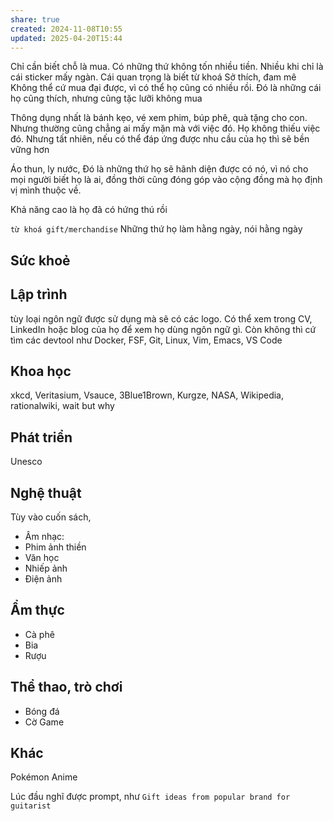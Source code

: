```yaml
---
share: true
created: 2024-11-08T10:55
updated: 2025-04-20T15:44
---
```

Chỉ cần biết chỗ là mua. Có những thứ không tốn nhiều tiền. Nhiều khi chỉ là cái sticker mấy ngàn. Cái quan trọng là biết từ khoá
Sở thích, đam mê
Không thể cứ mua đại được, vì có thể họ cũng có nhiều rồi. Đó là những cái họ cũng thích, nhưng cũng tặc lưỡi không mua

Thông dụng nhất là bánh kẹo, vé xem phim, búp phê, quà tặng cho con. Nhưng thường cũng chẳng ai mấy mặn mà với việc đó. Họ không thiếu việc đó.
Nhưng tất nhiên, nếu có thể đáp ứng được nhu cầu của họ thì sẽ bền vững hơn

Áo thun, ly nước, 
Đó là những thứ họ sẽ hãnh diện được có nó, vì nó cho mọi người biết họ là ai, đồng thời cũng đóng góp vào cộng đồng mà họ định vị mình thuộc về.

Khả năng cao là họ đã có hứng thú rồi

`từ khoá gift/merchandise`
Những thứ họ làm hằng ngày, nói hằng ngày

## Sức khoẻ
## Lập trình
tùy loại ngôn ngữ được sử dụng mà sẽ có các logo. Có thể xem trong CV, LinkedIn hoặc blog của họ để xem họ dùng ngôn ngữ gì. Còn không thì cứ tìm các devtool như Docker, FSF, Git, Linux, Vim, Emacs, VS Code

## Khoa học
xkcd, Veritasium, Vsauce, 3Blue1Brown, Kurgze, NASA, Wikipedia, rationalwiki, wait but why

## Phát triển
Unesco

## Nghệ thuật
Tùy vào cuốn sách, 
- Âm nhạc: 
- Phim ảnh
thiền 
- Văn học
- Nhiếp ảnh
- Điện ảnh

## Ẩm thực 
- Cà phê
- Bia 
- Rượu

## Thể thao, trò chơi
- Bóng đá
- Cờ
Game

## Khác
Pokémon 
Anime

Lúc đầu nghĩ được prompt, như `Gift ideas from popular brand for guitarist`